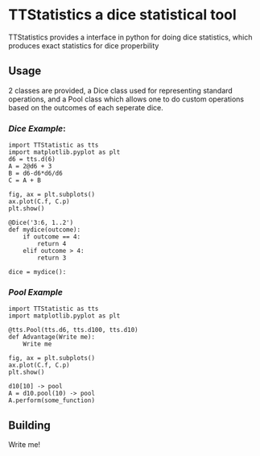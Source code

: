 # TTStatistics a dice statistical tool
TTStatistics provides a interface in python for doing dice statistics, which produces exact statistics for dice properbility
## Usage
2 classes are provided, a Dice class used for representing standard operations, and a Pool class which allows one to do custom operations based on the outcomes of each seperate dice.  
### *Dice Example*:

```
import TTStatistic as tts
import matplotlib.pyplot as plt
d6 = tts.d(6)
A = 2@d6 + 3
B = d6-d6*d6/d6
C = A + B

fig, ax = plt.subplots()
ax.plot(C.f, C.p)
plt.show()
```
```
@Dice('3:6, 1..2')
def mydice(outcome):
	if outcome == 4:
		return 4
	elif outcome > 4:
		return 3

dice = mydice():
```

### *Pool Example*
```
import TTStatistic as tts
import matplotlib.pyplot as plt

@tts.Pool(tts.d6, tts.d100, tts.d10)
def Advantage(Write me):
	Write me

fig, ax = plt.subplots()
ax.plot(C.f, C.p)
plt.show()
```

```
d10[10] -> pool
A = d10.pool(10) -> pool
A.perform(some_function)
```
## Building
Write me!
